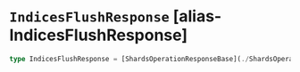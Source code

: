 # `IndicesFlushResponse` [alias-IndicesFlushResponse]
```typescript
type IndicesFlushResponse = [ShardsOperationResponseBase](./ShardsOperationResponseBase.md);
```
